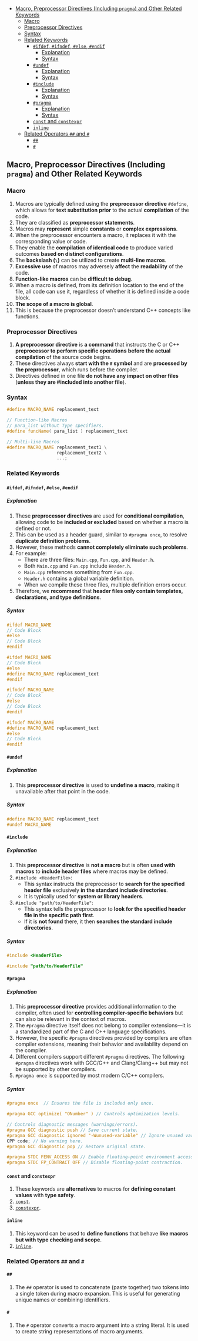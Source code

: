 <!-- vim-markdown-toc GFM -->

- [Macro, Preprocessor Directives (Including `pragma`) and Other Related Keywords](#macro-preprocessor-directives-including-pragma-and-other-related-keywords)
  - [Macro](#macro)
  - [Preprocessor Directives](#preprocessor-directives)
  - [Syntax](#syntax)
  - [Related Keywords](#related-keywords)
    - [`#ifdef`, `#ifndef`, `#else`, `#endif`](#ifdef-ifndef-else-endif)
      - [Explanation](#explanation)
      - [Syntax](#syntax-1)
    - [`#undef`](#undef)
      - [Explanation](#explanation-1)
      - [Syntax](#syntax-2)
    - [`#include`](#include)
      - [Explanation](#explanation-2)
      - [Syntax](#syntax-3)
    - [`#pragma`](#pragma)
      - [Explanation](#explanation-3)
      - [Syntax](#syntax-4)
    - [`const` and `constexpr`](#const-and-constexpr)
    - [`inline`](#inline)
  - [Related Operators `##` and `#`](#related-operators--and-)
    - [`##`](#)
    - [`#`](#-1)

<!-- vim-markdown-toc -->

## Macro, Preprocessor Directives (Including `pragma`) and Other Related Keywords

### Macro

1. Macros are typically defined using the **preprocessor directive** `#define`,
   which allows for **text substitution** **prior** to the actual
   **compilation** of the code.
2. They are classified as **preprocessor statements**.
3. Macros may **represent** simple **constants** or **complex expressions**.
4. When the preprocessor encounters a macro, it replaces it with the
   corresponding value or code.
5. They enable the **compilation of identical code** to produce varied outcomes
   **based on distinct configurations**.
6. The **backslash (`\`)** can be utilized to create **multi-line macros**.
7. **Excessive use** of macros may adversely **affect** the **readability** of
   the code.
8. **Function-like macros** can be **difficult to debug**.
9. When a macro is defined, from its definition location to the end of the file,
   all code can use it, regardless of whether it is defined inside a code block.
10. **The scope of a macro is global**.
11. This is because the preprocessor doesn’t understand C++ concepts like
    functions.

### Preprocessor Directives

1. **A preprocessor directive** is **a command** that instructs the C or C++
   **preprocessor to perform specific operations** **before the actual
   compilation** of the source code begins.
2. These directives always **start with the `#` symbol** and are **processed by
   the preprocessor**, which runs before the compiler.
3. Directives defined in one file **do not have any impact on other files**
   (**unless they are #included into another file**).

### Syntax

```CPP
#define MACRO_NAME replacement_text
```

```CPP
// Function-like Macros
// para_list without Type specifiers.
#define funcName( para_list ) replacement_text
```

```CPP
// Multi-line Macros
#define MACRO_NAME replacement_text1 \
                   replacement_text2 \
                   ...;
```

### Related Keywords

#### `#ifdef`, `#ifndef`, `#else`, `#endif`

##### Explanation

1. These **preprocessor directives** are used for **conditional compilation**,
   allowing code to be **included or excluded** based on whether a macro is
   defined or not.
2. This can be used as a header guard, similar to `#pragma once`, to resolve
   **duplicate definition problems**.
3. However, these methods **cannot completely eliminate such problems**.
4. For example:
   - There are three files: `Main.cpp`, `Fun.cpp`, and `Header.h`.
   - Both `Main.cpp` and `Fun.cpp` include `Header.h`.
   - `Main.cpp` references something from `Fun.cpp`.
   - `Header.h` contains a global variable definition.
   - When we compile these three files, multiple definition errors occur.
5. Therefore, we **recommend** that **header files only contain templates,
   declarations, and type definitions**.

##### Syntax

```CPP
#ifdef MACRO_NAME
// Code Block
#else
// Code Block
#endif
```

```CPP
#ifdef MACRO_NAME
// Code Block
#else
#define MACRO_NAME replacement_text
#endif
```

```CPP
#ifndef MACRO_NAME
// Code Block
#else
// Code Block
#endif
```

```CPP
#ifndef MACRO_NAME
#define MACRO_NAME replacement_text
#else
// Code Block
#endif
```

#### `#undef`

##### Explanation

1. This **preprocessor directive** is used to **undefine a macro**, making it
   unavailable after that point in the code.

##### Syntax

```CPP
#define MACRO_NAME replacement_text
#undef MACRO_NAME
```

#### `#include`

##### Explanation

1. This **preprocessor directive** is **not a macro** but is often **used with
   macros** to **include header files** where macros may be defined.
2. `#include <HeaderFile>`:
   - This syntax instructs the preprocessor to **search for the specified header
     file** exclusively **in the standard include directories**.
   - It is typically used for **system or library headers**.
3. `#include "path/to/HeaderFile"`:
   - This syntax tells the preprocessor to **look for the specified header file
     in the specific path first**.
   - If it is **not found** there, it then **searches the standard include
     directories**.

##### Syntax

```CPP
#include <HeaderFile>
```

```CPP
#include "path/to/HeaderFile"
```

#### `#pragma`

##### Explanation

1. This **preprocessor directive** provides additional information to the
   compiler, often used for **controlling compiler-specific behaviors** but can
   also be relevant in the context of macros.
2. The `#pragma` directive itself does not belong to compiler extensions—it is a
   standardized part of the C and C++ language specifications.
3. However, the specific `#pragma` directives provided by compilers are often
   compiler extensions, meaning their behavior and availability depend on the
   compiler.
4. Different compilers support different `#pragma` directives. The following
   `#pragma` directives work with GCC/G++ and Clang/Clang++ but may not be
   supported by other compilers.
5. `#pragma once` is supported by most modern C/C++ compilers.

##### Syntax

```CPP
#pragma once  // Ensures the file is included only once.
```

```CPP
#pragma GCC optimize( "ONumber" ) // Controls optimization levels.
```

```CPP
// Controls diagnostic messages (warnings/errors).
#pragma GCC diagnostic push // Save current state.
#pragma GCC diagnostic ignored "-Wunused-variable" // Ignore unused variable warnings.
CPP code; // No warning here.
#pragma GCC diagnostic pop // Restore original state.
```

```CPP
#pragma STDC FENV_ACCESS ON // Enable floating-point environment access.
#pragma STDC FP_CONTRACT OFF // Disable floating-point contraction.
```

#### `const` and `constexpr`

1. These keywords are **alternatives** to macros for **defining constant
   values** with **type safety**.
2. [`const`](./ConstConstexprAndStatic.md#const).
3. [`constexpr`](./ConstConstexprAndStatic.md#constexpr).

#### `inline`

1. This keyword can be used to **define functions** that behave **like macros**
   **but with type checking and scope**.
2. [`inline`](./Functions.md#inline).

### Related Operators `##` and `#`

#### `##`

1. The `##` operator is used to concatenate (paste together) two tokens into a
   single token during macro expansion. This is useful for generating unique
   names or combining identifiers.

#### `#`

1. The `#` operator converts a macro argument into a string literal. It is used
   to create string representations of macro arguments.
